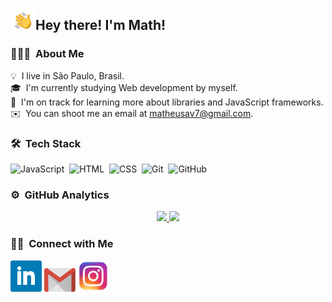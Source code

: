 <img alt="Night Coding" src="HandWave.gif" width='40' align="left"/><h2>Hey there! I'm Math!</h2>

<!-- ## 👋 &nbsp;Hey there! I'm Math -->

### 👨🏻‍💻 &nbsp;About Me

💡 &nbsp;I live in São Paulo, Brasil.\
🎓 &nbsp;I'm currently studying Web development by myself.\
🌱 &nbsp;I'm on track for learning more about libraries and JavaScript frameworks.\
✉️ &nbsp;You can shoot me an email at matheusav7@gmail.com.


### 🛠 &nbsp;Tech Stack


![JavaScript](https://img.shields.io/badge/-JavaScript-05122A?style=flat&logo=javascript)&nbsp;
![HTML](https://img.shields.io/badge/-HTML-05122A?style=flat&logo=HTML5)&nbsp;
![CSS](https://img.shields.io/badge/-CSS-05122A?style=flat&logo=CSS3&logoColor=1572B6)&nbsp;
![Git](https://img.shields.io/badge/-Git-05122A?style=flat&logo=git)&nbsp;
![GitHub](https://img.shields.io/badge/-GitHub-05122A?style=flat&logo=github)&nbsp;

### ⚙️ &nbsp;GitHub Analytics

<p align="center">
<a href="https://github.com/AVS1508">
  <img height="180em" src="https://github-readme-stats-eight-theta.vercel.app/api?username=AVS1508&show_icons=true&theme=algolia&include_all_commits=true&count_private=true"/>
  <img height="180em" src="https://github-readme-stats-eight-theta.vercel.app/api/top-langs/?username=AVS1508&layout=compact&langs_count=8&theme=algolia"/>
</a>
</p>

### 🤝🏻 &nbsp;Connect with Me

<p>
<a href="https://linkedin.com/in/OMath1"><img src="LinkedinLogo.png" width="50px"></a>
<a href="mailto:matheusav7@gmail.com"><img src="GmailLogo.png" width="50px"></a>
<a href="https://instagram.com/matheus.aavila_"><img src="InstagramLogo.png" width="50px"></a>
</p>
